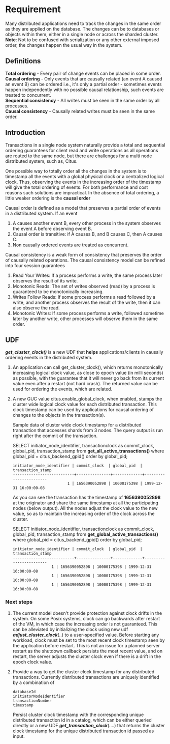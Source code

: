 # Requirement
Many distributed applications need to track the changes in the same order as they are applied on the database. The changes can be to databases or objects within them, either in a single node or across the sharded cluster. <br>
**Note**: Not to be confused with serialization or any other external imposed order, the changes happen the usual way in the system.

## Definitions
**Total ordering** - Every pair of change events can be placed in some order. <br>
**Causal ordering** - Only events that are causally related (an event A caused an event B) can be ordered i.e., it's only a partial order - sometimes events happen independently with no possible causal relationship, such events are treated to concurrent. <br>
**Sequential consistency** - All writes must be seen in the same order by all processes. <br>
**Causal consistency** - Causally related writes must be seen in the same order. <br>

## Introduction
Transactions in a single node system naturally provide a total and sequential ordering guarantees for client read and write operations as all operations are routed to the same node, but there are challenges for a multi node distributed system, such as, Citus.

One possible way to totally order all the changes in the system is to timestamp all the events with a global physical clock or a centralized logical clock. Thus, observing the events in the increasing order of the timestamp will give the total ordering of events. For both performance and cost reasons such solutions are impractical. In the absence of total ordering, a little weaker ordering is the **causal order**

Causal order is defined as a model that preserves a partial order of events in a distributed system. If an event
 1. A causes another event B, every other process in the system observes the event A before observing event B.
 2. Causal order is transitive: if A causes B, and B causes C, then A causes C.
 3. Non causally ordered events are treated as concurrent.

Causal consistency is a weak form of consistency that preserves the order of causally related operations. The causal consistency model can be refined into four session guarantees
 1. Read Your Writes: If a process performs a write, the same process
    later observes the result of its write.
 2. Monotonic Reads: The set of writes observed (read) by a process is
    guaranteed to be monotonically increasing.
 3. Writes Follow Reads: If some process performs a read followed by a write, and another process observes the result of the write, then it can also observe the read.
 4. Monotonic Writes: If some process performs a write, followed sometime later by another write, other processes will observe them in the same order.

## UDF
***get_cluster_clock()*** is a new UDF that **helps** applications/clients in causally ordering events in the distributed system.

 1. An application can call get_cluster_clock(), which returns monotonically increasing logical clock value, as close to epoch value (in milli seconds) as possible, with the guarantee that it will never go back from its current value even after a restart (not hard crash). The returned value can be used for ordering the events, which are related.

 2. A new GUC value citus.enable_global_clock, when enabled, stamps the cluster wide logical clock value for each distributed transaction. This clock timestamp can be used by applications for causal ordering of changes to the objects in the transaction(s).

    Sample data of cluster wide clock timestamp for a distributed transaction that accesses shards from 3 nodes. The query output is run right after the commit of the transaction.

    SELECT  initiator_node_identifier, transactionclock as commit_clock, global_pid, transaction_stamp
from **get_all_active_transactions()**
where global_pid = citus_backend_gpid()
order by global_pid;


		initiator_node_identifier | commit_clock  | global_pid  |   transaction_stamp
		---------------------------+---------------+-------------+------------------------
                                1 | 1656390052898 | 10000175398 | 1999-12-31 16:00:00-08

	As you can see the transaction has the timestamp of **1656390052898** at the originator and share the same timestamp at all the participating nodes (below output). All the nodes adjust the clock value to the new value, so as to maintain the increasing order of the clock across the cluster.

    SELECT  initiator_node_identifier, transactionclock as commit_clock, global_pid, transaction_stamp
from **get_global_active_transactions()**
where global_pid = citus_backend_gpid()
order by global_pid;

		initiator_node_identifier | commit_clock  | global_pid  |   transaction_stamp
		---------------------------+---------------+-------------+------------------------
                         1 | 1656390052898 | 10000175398 | 1999-12-31 16:00:00-08
                         1 | 1656390052898 | 10000175398 | 1999-12-31 16:00:00-08
                         1 | 1656390052898 | 10000175398 | 1999-12-31 16:00:00-08

### Next steps
 1. The current model doesn't provide protection against clock drifts in the system. On some Posix systems, clock can go backwards after restart of the VM, in which case the increasing order is not guaranteed. This can be alleviated by initializing the clock using new udf ***adjust_cluster_clock***(..) to a user-specified value. Before starting any workload, clock must be set to the most recent clock timestamp seen by the application before restart. This is not an issue for a planned server restart as the shutdown callback persists the most recent value, and on restart, the server adjusts the cluster clock even if there is a drift in the epoch clock value.
 2. Provide a way to get the cluster clock timestamp for any distributed transactions. Currently distributed transactions are uniquely identified by a combination of <br>

	    databaseId
        initiatorNodeIdentifier
        transactionNumber
        timestamp

	Persist cluster clock timestamp with the corresponding unique distributed transaction id in a catalog, which can be either queried directly or a new UDF ***get_transaction_clock***(....) that returns the cluster clock timestamp for the unique distributed transaction id passed as input.
